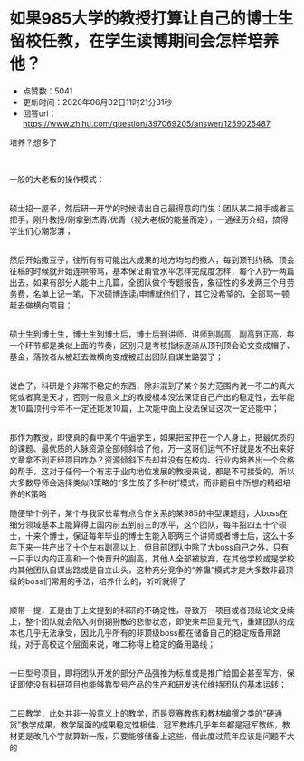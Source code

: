 # 如果985大学的教授打算让自己的博士生留校任教，在学生读博期间会怎样培养他？
- 点赞数：5041
- 更新时间：2020年06月02日11时21分31秒
- 回答url：https://www.zhihu.com/question/397069205/answer/1259025487
<body>
 <p data-pid="WqJ6VU8c">培养？想多了</p>
 <p class="ztext-empty-paragraph"><br></p>
 <p data-pid="nRtOzN5s">一般的大老板的操作模式：</p>
 <p data-pid="6PSG8SgT"><br>
  硕士招一屋子，然后研一开学的时候请出自己最得意的门生：团队某二把手或者三把手，刚升教授/刚拿到杰青/优青（视大老板的能量而定），一通经历介绍，搞得学生们心潮澎湃；</p>
 <p data-pid="FdqAbU9J"><br>
  然后开始撒豆子，往所有有可能出大成果的地方均匀的撒人，每到顶刊约稿、顶会征稿的时候就开始连哄带骂，基本保证甭管水平怎样完成度怎样，每个人扔一两篇出去，如果有部分人能中上几篇，全团队做个专题报告，象征性的多发两三个月劳务费，名单上记一笔，下次硕博连读/申博就他们了，其它没希望的，全部骂一顿赶去做横向项目；</p>
 <p data-pid="6SOacA_Q"><br>
  硕士生到博士生，博士生到博士后，博士后到讲师，讲师到副高，副高到正高，每一个环节都是类似上面的节奏，区别只是考核指标逐渐从顶刊顶会论文变成帽子、基金，落败者从被赶去做横向变成被赶出团队自谋生路罢了；</p>
 <p data-pid="uodTyzQO"><br>
  说白了，科研是个非常不稳定的东西，除非混到了某个势力范围内说一不二的真大佬或者真是天才，否则一般意义上的教授根本没法保证自己产出的稳定性，去年能发10篇顶刊今年不一定还能发10篇，上次能中面上没法保证这次一定还能中；</p>
 <p data-pid="lgvrR1e6"><br>
  那作为教授，即使真的看中某个牛逼学生，如果把宝押在一个人身上，把最优质的的课题、最优质的人脉资源全部倾斜给了他，万一这哥们运气不好就是发不出来好文章拿不到正经项目咋办？资源倾斜下去却并没有在校内、行业内培养出一个合格的帮手，这对于任何一个有志于业内地位发展的教授来说，都是不可接受的，所以大多数导师会选择类似R策略的“多生孩子多种树”模式，而非题目中所想的精细培养的K策略</p>
 <p data-pid="0Jiwl_Iz">随便举个例子，某个与我家长辈有点合作关系的某985的中型课题组，大boss在细分领域基本上能算得上国内前五到前三的水平，这个团队，每年招四五十个硕士，十来个博士，保证每年毕业的博士生能入职两三个讲师或者博士后，这么十多年下来一共产出了十个左右副高以上，但目前团队中除了大boss自己之外，只有一只手以内的正高和一个快晋升的副高，其他人全部被放弃，在其他学校或是学校内其他团队自谋出路或是自立山头，这种充分竞争的“养蛊”模式才是大多数非最顶级的boss们常用的手法，培养什么的，听听就得了</p>
 <p data-pid="oC3UE1a4"><br>
  顺带一提，正是由于上文提到的科研的不确定性，导致万一项目或者顶级论文没续上，整个团队就会陷入树倒猢狲散的悲惨状态，即使来年回复元气，重建团队的成本也几乎无法承受，因此几乎所有的非顶级boss都在储备自己的稳定版备用路线，对于高校这个层面来说，唯二称得上稳定的备用路线；</p>
 <p data-pid="JzbzhzyI"><br>
  一曰型号项目，即将团队开发的部分产品强推为标准或是推广给国企甚至军方，保证即使没有科研项目也能够靠型号产品的生产和研发迭代维持团队的基本运转；</p>
 <p data-pid="xRp8Uuc3"><br>
  二曰教学，此处并非一般意义上的教学，而是竞赛教练和教材编撰之类的“硬通货”教学成果，教学层面的成果稳定性极佳，冠军教练几乎年年都是冠军教练，教材更是改几个字就算新一版，只要能够储备上这些，借此度过荒年应该是问题不大的</p>
</body>